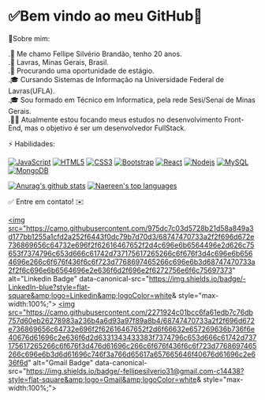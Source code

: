 
<h1>✅Bem vindo ao meu GitHub🚀</h1>

👦Sobre mim:<br />

.👋 Me chamo Fellipe Silvério Brandão, tenho 20 anos.<br />
.📌 Lavras, Minas Gerais, Brasil.<br />
.💼 Procurando uma oportunidade de estágio.<br />
.🎓 Cursando Sistemas de Informação na Universidade Federal de Lavras(UFLA).<br />
.🎓 Sou formado em Técnico em Informatica, pela rede Sesi/Senai de Minas Gerais.<br />
.👨‍🏫 Atualmente estou focando meus estudos no desenvolvimento Front-End, mas o objetivo é ser um desenvolvedor FullStack.<br />

⚡ Habilidades:
<br />

[![JavaScript](https://img.shields.io/badge/-JavaScript-black?style=flat&logo=javascript&link=https://github.com/BRdhanani)](https://github.com/BRdhanani) 
[![HTML5](https://img.shields.io/badge/-HTML5-E34F26?style=flat&logo=html5&logoColor=white&link=https://github.com/BRdhanani)](https://github.com/BRdhanani) 
[![CSS3](https://img.shields.io/badge/-CSS3-1572B6?style=flat&logo=css3&link=https://github.com/BRdhanani)](https://github.com/BRdhanani) 
[![Bootstrap](https://img.shields.io/badge/-Bootstrap-563D7C?style=flat&logo=bootstrap&link=https://github.com/BRdhanani)](https://github.com/BRdhanani) 
[![React](https://img.shields.io/badge/-React-black?style=flat&logo=react&link=https://github.com/BRdhanani)](https://github.com/BRdhanani) 
[![Nodejs](https://img.shields.io/badge/-Nodejs-green?style=flat&logo=Node.js&link=https://github.com/BRdhanani)](https://github.com/BRdhanani) 
[![MySQL](https://img.shields.io/badge/-MySQL-black?style=flat&logo=mysql&link=https://github.com/BRdhanani)](https://github.com/BRdhanani)
[![MongoDB](https://img.shields.io/badge/-MongoDB-FCA121?style=flat&logo=mongodb&link=https://github.com/BRdhanani)](https://gitlab.com/BRdhanani) 

[![Anurag's github stats](https://github-readme-stats.vercel.app/api?username=fellipe-s-brandao&theme=white-blue)](https://github.com/fellipe-s-brandao/github-readme-stats)
[![Naereen's top languages](https://github-readme-stats.vercel.app/api/top-langs/?username=fellipe-s-brandao&theme=white-blue)](https://github.com/fellipe-s-brandao/github-readme-stats)

✅ Entre em contato! ✉️

<a href="https://www.linkedin.com/in/fellipe-brandao/" rel="nofollow"><img src="https://camo.githubusercontent.com/975dc7c03d5728b21d58a849a3d177bb1255a1cfd2a252f6443f0dc79b7d70d3/68747470733a2f2f696d672e736869656c64732e696f2f62616467652f2d4c696e6b6564496e2d626c75653f7374796c653d666c61742d737175617265266c6f676f3d4c696e6b6564696e266c6f676f436f6c6f723d7768697465266c696e6b3d68747470733a2f2f6c696e6b6564696e2e636f6d2f696e2f6272756e6f6c75697373" alt="Linkedin Badge" data-canonical-src="https://img.shields.io/badge/-LinkedIn-blue?style=flat-square&amp;logo=Linkedin&amp;logoColor=white&amp; style="max-width:100%;"></a>
<a href="mailto:fellipesilverio31@gmail.com"><img src="https://camo.githubusercontent.com/2271924c01bcc6fa61edb7c76db757d60eb26278983a236b4a6d93a97f89a8b4/68747470733a2f2f696d672e736869656c64732e696f2f62616467652f2d6f66632e657269636b736f6e40676d61696c2e636f6d2d6331343433383f7374796c653d666c61742d737175617265266c6f676f3d476d61696c266c6f676f436f6c6f723d7768697465266c696e6b3d6d61696c746f3a766d65617a657665646f40676d61696c2e636f6d" alt="Gmail Badge" data-canonical-src="https://img.shields.io/badge/-fellipesilverio31@gmail.com-c14438?style=flat-square&amp;logo=Gmail&amp;logoColor=white&amp; style="max-width:100%;"></a>
